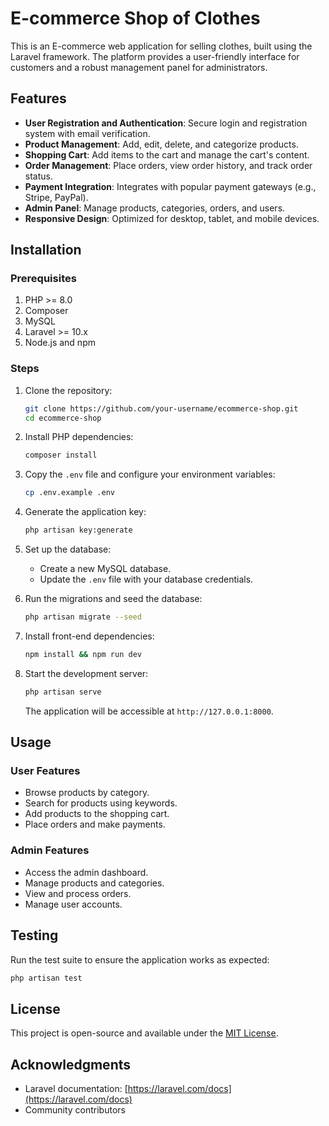 # E-commerce Shop of Clothes

This is an E-commerce web application for selling clothes, built using the Laravel framework. The platform provides a user-friendly interface for customers and a robust management panel for administrators.

## Features

- **User Registration and Authentication**: Secure login and registration system with email verification.
- **Product Management**: Add, edit, delete, and categorize products.
- **Shopping Cart**: Add items to the cart and manage the cart's content.
- **Order Management**: Place orders, view order history, and track order status.
- **Payment Integration**: Integrates with popular payment gateways (e.g., Stripe, PayPal).
- **Admin Panel**: Manage products, categories, orders, and users.
- **Responsive Design**: Optimized for desktop, tablet, and mobile devices.

## Installation

### Prerequisites

1. PHP >= 8.0
2. Composer
3. MySQL
4. Laravel >= 10.x
5. Node.js and npm

### Steps

1. Clone the repository:

   ```bash
   git clone https://github.com/your-username/ecommerce-shop.git
   cd ecommerce-shop
   ```

2. Install PHP dependencies:

   ```bash
   composer install
   ```

3. Copy the `.env` file and configure your environment variables:

   ```bash
   cp .env.example .env
   ```

4. Generate the application key:

   ```bash
   php artisan key:generate
   ```

5. Set up the database:

   - Create a new MySQL database.
   - Update the `.env` file with your database credentials.

6. Run the migrations and seed the database:

   ```bash
   php artisan migrate --seed
   ```

7. Install front-end dependencies:

   ```bash
   npm install && npm run dev
   ```

8. Start the development server:

   ```bash
   php artisan serve
   ```

   The application will be accessible at `http://127.0.0.1:8000`.

## Usage

### User Features

- Browse products by category.
- Search for products using keywords.
- Add products to the shopping cart.
- Place orders and make payments.

### Admin Features

- Access the admin dashboard.
- Manage products and categories.
- View and process orders.
- Manage user accounts.

## Testing

Run the test suite to ensure the application works as expected:

```bash
php artisan test
```


## License

This project is open-source and available under the [MIT License](LICENSE).

## Acknowledgments

- Laravel documentation: [https://laravel.com/docs](https://laravel.com/docs)
- Community contributors
